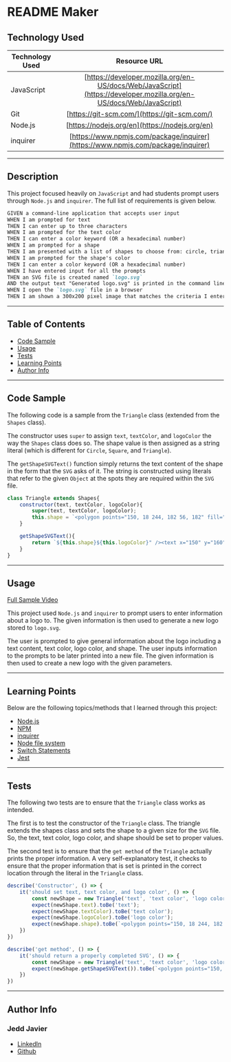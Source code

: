 # README Maker 

## Technology Used 

| Technology Used         | Resource URL           | 
| ------------- |:-------------:| 
| JavaScript | [https://developer.mozilla.org/en-US/docs/Web/JavaScript](https://developer.mozilla.org/en-US/docs/Web/JavaScript)|   
| Git | [https://git-scm.com/](https://git-scm.com/) |
| Node.js | [https://nodejs.org/en](https://nodejs.org/en) |
| inquirer | [https://www.npmjs.com/package/inquirer](https://www.npmjs.com/package/inquirer) |

<hr>

## Description 

This project focused heavily on `JavaScript` and had students prompt users through `Node.js` and `inquirer`. The full list of requirements is given below.

```md
GIVEN a command-line application that accepts user input
WHEN I am prompted for text
THEN I can enter up to three characters
WHEN I am prompted for the text color
THEN I can enter a color keyword (OR a hexadecimal number)
WHEN I am prompted for a shape
THEN I am presented with a list of shapes to choose from: circle, triangle, and square
WHEN I am prompted for the shape's color
THEN I can enter a color keyword (OR a hexadecimal number)
WHEN I have entered input for all the prompts
THEN an SVG file is created named `logo.svg`
AND the output text "Generated logo.svg" is printed in the command line
WHEN I open the `logo.svg` file in a browser
THEN I am shown a 300x200 pixel image that matches the criteria I entered
```

<hr>

## Table of Contents

* [Code Sample](#code-sample)
* [Usage](#usage)
* [Tests](#tests)
* [Learning Points](#learning-points)
* [Author Info](#author-info)

<hr>

## Code Sample

The following code is a sample from the `Triangle` class (extended from the `Shapes` class). 

The constructor uses `super` to assign `text`, `textColor`, and `logoColor` the way the `Shapes` class does so. The shape value is then assigned as a string literal (which is different for `Circle`, `Square`, and `Triangle`). 

The `getShapeSVGText()` function simply returns the text content of the shape in the form that the `SVG` asks of it. The string is constructed using literals that refer to the given `Object` at the spots they are required within the `SVG` file.

```js
class Triangle extends Shapes{
    constructor(text, textColor, logoColor){
        super(text, textColor, logoColor);
        this.shape = `<polygon points="150, 18 244, 182 56, 182" fill="`;
    }

    getShapeSVGText(){
        return `${this.shape}${this.logoColor}" /><text x="150" y="160" font-size="60" text-anchor="middle" fill="${this.textColor}">${this.text}</text>`
    }
}
```


<hr>

## Usage 

[Full Sample Video](https://drive.google.com/file/d/1pGbcoH1XmXhHgAkpZ0Et_fuKHpMfVjAU/view?usp=sharing)

This project used `Node.js` and `inquirer` to prompt users to enter information about a logo to. The given information is then used to generate a new logo stored to `logo.svg`. 

The user is prompted to give general information about the logo including a text content, text color, logo color, and shape. The user inputs information to the prompts to be later printed into a new file. The given information is then used to create a new logo with the given parameters.

<hr>

## Learning Points 

Below are the following topics/methods that I learned through this project:

 * [Node.js](https://nodejs.org/en)
 * [NPM](https://www.npmjs.com/)
 * [inquirer](https://www.npmjs.com/package/inquirer)
 * [Node file system](https://www.w3schools.com/nodejs/nodejs_filesystem.asp)
 * [Switch Statements](https://www.w3schools.com/js/js_switch.asp)
 * [Jest](https://jestjs.io/)

<hr>

## Tests

The following two tests are to ensure that the `Triangle` class works as intended. 

The first is to test the constructor of the `Triangle` class. The triangle extends the shapes class and sets the shape to a given size for the `SVG` file. So, the text, text color, logo color, and shape should be set to proper values. 

The second test is to ensure that the `get method` of the `Triangle` actually prints the proper information. A very self-explanatory test, it checks to ensure that the proper information that is set is printed in the correct location through the literal in the `Triangle` class.

```js
describe('Constructor', () => {
    it('should set text, text color, and logo color', () => {
        const newShape = new Triangle('text', 'text color', 'logo color');
        expect(newShape.text).toBe('text');
        expect(newShape.textColor).toBe('text color');
        expect(newShape.logoColor).toBe('logo color');
        expect(newShape.shape).toBe(`<polygon points="150, 18 244, 182 56, 182" fill="`);
    })
})

describe('get method', () => {
    it('should return a properly completed SVG', () => {
        const newShape = new Triangle('text', 'text color', 'logo color');
        expect(newShape.getShapeSVGText()).toBe(`<polygon points="150, 18 244, 182 56, 182" fill="logo color" /><text x="150" y="160" font-size="60" text-anchor="middle" fill="text color">text</text>`);
    })
})
```

<hr>

## Author Info


### Jedd Javier

* [LinkedIn](https://www.linkedin.com/in/jedd-javier-4b323426b/)
* [Github](github.com/jeppjeppjepp0)